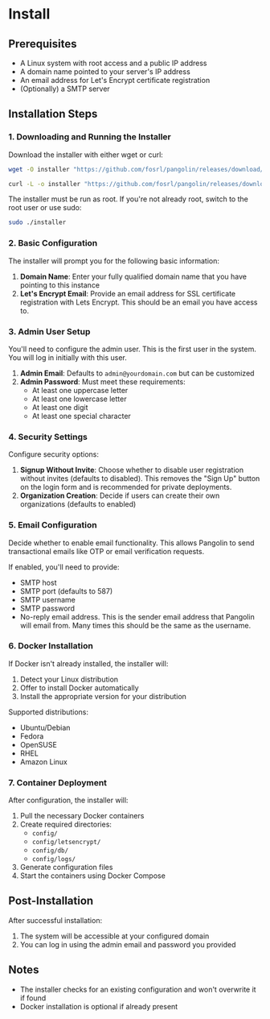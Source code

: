 # Install

## Prerequisites

- A Linux system with root access and a public IP address
- A domain name pointed to your server's IP address
- An email address for Let's Encrypt certificate registration
- (Optionally) a SMTP server

## Installation Steps

### 1. Downloading and Running the Installer

Download the installer with either wget or curl:

```bash
wget -O installer "https://github.com/fosrl/pangolin/releases/download/v1.0.0-beta.1/installer"
```

```bash
curl -L -o installer "https://github.com/fosrl/pangolin/releases/download/v1.0.0-beta.1/installer"
```

The installer must be run as root. If you're not already root, switch to the root user or use sudo:

```bash
sudo ./installer
```

### 2. Basic Configuration

The installer will prompt you for the following basic information:

1. **Domain Name**: Enter your fully qualified domain name that you have pointing to this instance
2. **Let's Encrypt Email**: Provide an email address for SSL certificate registration with Lets Encrypt. This should be an email you have access to.

### 3. Admin User Setup

You'll need to configure the admin user. This is the first user in the system. You will log in initially with this user.

1. **Admin Email**: Defaults to `admin@yourdomain.com` but can be customized
2. **Admin Password**: Must meet these requirements:
   - At least one uppercase letter
   - At least one lowercase letter
   - At least one digit
   - At least one special character

### 4. Security Settings

Configure security options:

1. **Signup Without Invite**: Choose whether to disable user registration without invites (defaults to disabled). This removes the "Sign Up" button on the login form and is recommended for private deployments.
2. **Organization Creation**: Decide if users can create their own organizations (defaults to enabled)

### 5. Email Configuration

Decide whether to enable email functionality. This allows Pangolin to send transactional emails like OTP or email verification requests.

If enabled, you'll need to provide:
- SMTP host
- SMTP port (defaults to 587)
- SMTP username
- SMTP password
- No-reply email address. This is the sender email address that Pangolin will email from. Many times this should be the same as the username.

### 6. Docker Installation

If Docker isn't already installed, the installer will:

1. Detect your Linux distribution
2. Offer to install Docker automatically
3. Install the appropriate version for your distribution

Supported distributions:
- Ubuntu/Debian
- Fedora
- OpenSUSE
- RHEL
- Amazon Linux

### 7. Container Deployment

After configuration, the installer will:

1. Pull the necessary Docker containers
2. Create required directories:
   - `config/`
   - `config/letsencrypt/`
   - `config/db/`
   - `config/logs/`
3. Generate configuration files
4. Start the containers using Docker Compose

## Post-Installation

After successful installation:

1. The system will be accessible at your configured domain
2. You can log in using the admin email and password you provided

## Notes

- The installer checks for an existing configuration and won't overwrite it if found
- Docker installation is optional if already present
<!-- - You can pull the latest and rerun the install script to update the containers! -->
